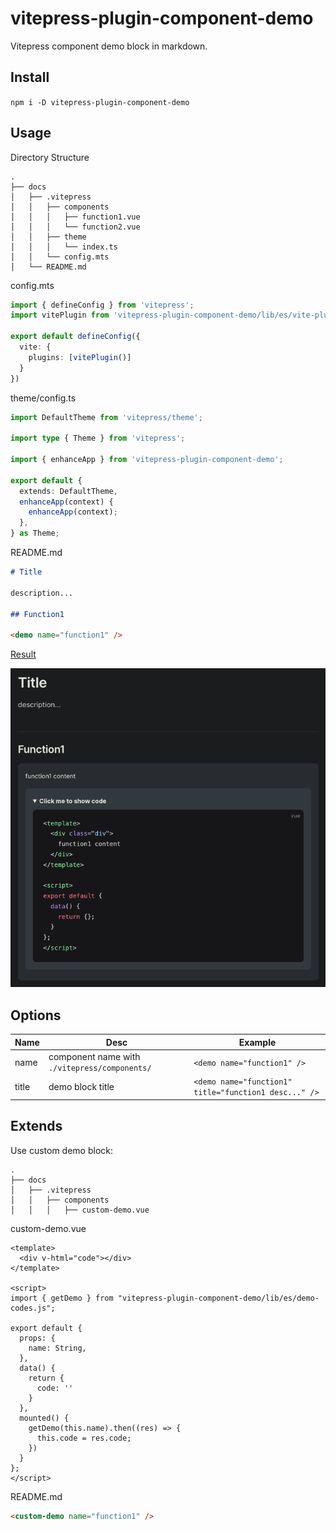 # vitepress-plugin-component-demo

Vitepress component demo block in markdown.

## Install

`npm i -D vitepress-plugin-component-demo`

## Usage

Directory Structure

```
.
├── docs
│   ├── .vitepress
│   │   ├── components
│   │   │   ├── function1.vue
│   │   │   └── function2.vue
│   │   ├── theme
│   │   │   └── index.ts
│   │   └── config.mts
│   └── README.md
```

config.mts

```ts
import { defineConfig } from 'vitepress';
import vitePlugin from 'vitepress-plugin-component-demo/lib/es/vite-plugin';

export default defineConfig({
  vite: {
    plugins: [vitePlugin()]
  }
})
```

theme/config.ts

```ts
import DefaultTheme from 'vitepress/theme';

import type { Theme } from 'vitepress';

import { enhanceApp } from 'vitepress-plugin-component-demo';

export default {
  extends: DefaultTheme,
  enhanceApp(context) {
    enhanceApp(context);
  },
} as Theme;
```

README.md

```md
# Title

description...

## Function1

<demo name="function1" />
```

[Result](./function1.md)

![Result](./result.png)

## Options

| Name  | Desc                                          | Example                                               |
| ----- |-----------------------------------------------| ----------------------------------------------------- |
| name  | component name with `./vitepress/components/` | `<demo name="function1" />`                           |
| title | demo block title                              | `<demo name="function1" title="function1 desc..." />` |

## Extends

Use custom demo block:

```
.
├── docs
│   ├── .vitepress
│   │   ├── components
│   │   │   ├── custom-demo.vue
```

custom-demo.vue

```vue
<template>
  <div v-html="code"></div>
</template>

<script>
import { getDemo } from "vitepress-plugin-component-demo/lib/es/demo-codes.js";

export default {
  props: {
    name: String,
  },
  data() {
    return {
      code: ''
    }
  },
  mounted() {
    getDemo(this.name).then((res) => {
      this.code = res.code;
    })
  }
};
</script>
```

README.md

```md
<custom-demo name="function1" />
```
